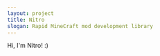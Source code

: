 ```yaml
---
layout: project
title: Nitro
slogan: Rapid MineCraft mod development library
---
```

Hi, I'm Nitro! :)
